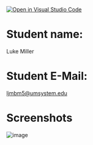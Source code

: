 [![Open in Visual Studio Code](https://classroom.github.com/assets/open-in-vscode-c66648af7eb3fe8bc4f294546bfd86ef473780cde1dea487d3c4ff354943c9ae.svg)](https://classroom.github.com/online_ide?assignment_repo_id=7991204&assignment_repo_type=AssignmentRepo)
# Student name:
Luke Miller
# Student E-Mail:
ljmbm5@umsystem.edu
# Screenshots
![image](https://user-images.githubusercontent.com/106999018/173253379-e6055880-f834-47d2-95e6-eef9f42c1cfc.png)


